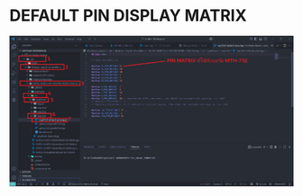 # DEFAULT PIN DISPLAY MATRIX

![DEFAULT PIN DISPLAY MATRIX](https://github.com/summation2009/MTH-75E/blob/main/EX_Matrix_Text/PIN_MATRIX.jpg?raw=true "Screen shot")

